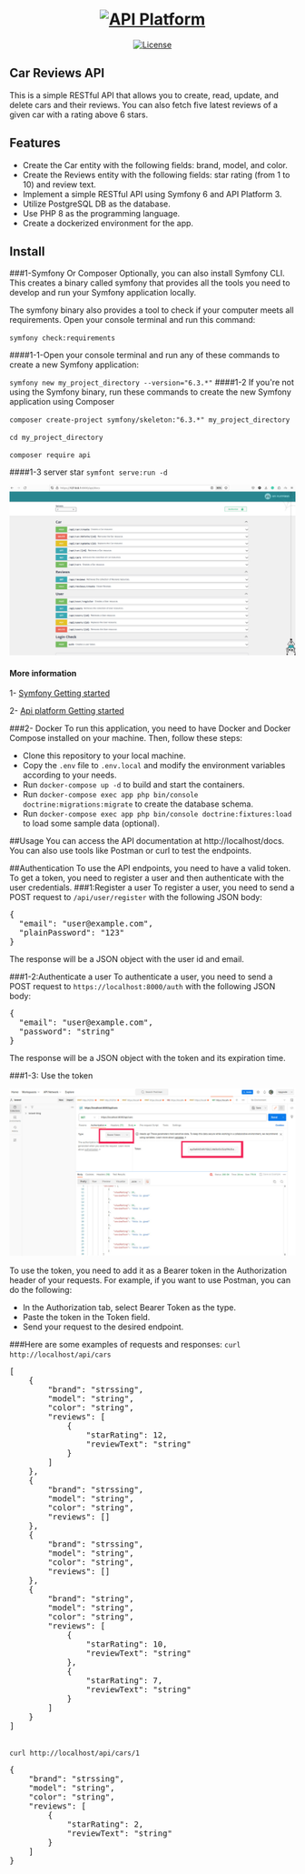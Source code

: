 <h1 align="center"><a href="https://api-platform.com"><img src="https://api-platform.com/images/logos/Logo_Circle%20webby%20text%20blue.png" alt="API Platform" width="250" height="250"></a></h1>
<p align="center">
<a href="https://packagist.org/packages/laravel/framework"><img src="https://img.shields.io/packagist/l/laravel/framework" alt="License"></a>
</p>

## Car Reviews API

This is a simple RESTful API that allows you to create, read, update, and delete cars and their reviews. You can also fetch five latest reviews of a given car with a rating above 6 stars.

## Features
<ul>
<li> Create the Car entity with the following fields: brand, model, and color.</li>
<li> Create the Reviews entity with the following fields: star rating (from 1 to 10) and review text.</li>
<li> Implement a simple RESTful API using Symfony 6 and API Platform 3.</li>
<li> Utilize PostgreSQL DB as the database.</li>
<li> Use PHP 8 as the programming language.</li>
<li> Create a dockerized environment for the app.</li>
</ul>

## Install
###1-Symfony Or Composer
Optionally, you can also install Symfony CLI. This creates a binary called symfony that provides all the tools you need to develop and run your Symfony application locally.

The symfony binary also provides a tool to check if your computer meets all requirements. Open your console terminal and run this command:

``symfony check:requirements``

####1-1-Open your console terminal and run any of these commands to create a new Symfony application:

``symfony new my_project_directory --version="6.3.*"``
####1-2 If you're not using the Symfony binary, run these commands to create the new Symfony application using Composer

``composer create-project symfony/skeleton:"6.3.*" my_project_directory``

``cd my_project_directory``

``composer require api``

####1-3 server star
``symfont serve:run -d``


<p align="center"><img src="./public/images/api-platform.jpg" alt="API Platform"></p>


#### More information
<p>1- <a href="https://symfony.com/doc/current/setup.html#creating-symfony-applications">Symfony Getting started</a></p>
<p>2- <a href="https://api-platform.com/docs/core/getting-started/">Api platform Getting started </a></p>

###2- Docker
To run this application, you need to have Docker and Docker Compose installed on your machine. Then, follow these steps:
<ul>
<li>Clone this repository to your local machine.</li>
<li>Copy the <code>.env</code> file to <code>.env.local</code> and modify the environment variables according to your needs.</li>
<li>Run <code>docker-compose up -d</code> to build and start the containers.</li>
<li>Run <code>docker-compose exec app php bin/console doctrine:migrations:migrate</code> to create the database schema.</li>
<li>Run <code>docker-compose exec app php bin/console doctrine:fixtures:load</code> to load some sample data (optional).</li>
</ul>

##Usage
You can access the API documentation at http://localhost/docs. You can also use tools like Postman or curl to test the endpoints.

##Authentication
To use the API endpoints, you need to have a valid token. To get a token, you need to register a user and then authenticate with the user credentials.
###1:Register a user
To register a user, you need to send a POST request to <code>/api/user/register</code> with the following JSON body:
<pre>
{
  "email": "user@example.com",
  "plainPassword": "123"
}
</pre>
The response will be a JSON object with the user id and email.

###1-2:Authenticate a user
To authenticate a user, you need to send a POST request to <code>https://localhost:8000/auth</code> with the following JSON body:
<pre>
{
  "email": "user@example.com",
  "password": "string"
}
</pre>
The response will be a JSON object with the token and its expiration time.

###1-3: Use the token

<p align="center"><img src="./public/images/api-platform2.jpg" alt="API Platform"></p>

To use the token, you need to add it as a Bearer token in the Authorization header of your requests. For example, if you want to use Postman, you can do the following:
<ul>
<li>In the Authorization tab, select Bearer Token as the type.</li>
<li>Paste the token in the Token field.</li>
<li>Send your request to the desired endpoint.</li>
</ul>

###Here are some examples of requests and responses:
<code>curl http://localhost/api/cars</code>
<pre>
[
    {
        "brand": "strssing",
        "model": "string",
        "color": "string",
        "reviews": [
            {
                "starRating": 12,
                "reviewText": "string"
            }
        ]
    },
    {
        "brand": "strssing",
        "model": "string",
        "color": "string",
        "reviews": []
    },
    {
        "brand": "strssing",
        "model": "string",
        "color": "string",
        "reviews": []
    },
    {
        "brand": "string",
        "model": "string",
        "color": "string",
        "reviews": [
            {
                "starRating": 10,
                "reviewText": "string"
            },
            {
                "starRating": 7,
                "reviewText": "string"
            }
        ]
    }
]

</pre>

<code>curl http://localhost/api/cars/1</code>
<pre>
{
    "brand": "strssing",
    "model": "string",
    "color": "string",
    "reviews": [
        {
            "starRating": 2,
            "reviewText": "string"
        }
    ]
}

</pre>
